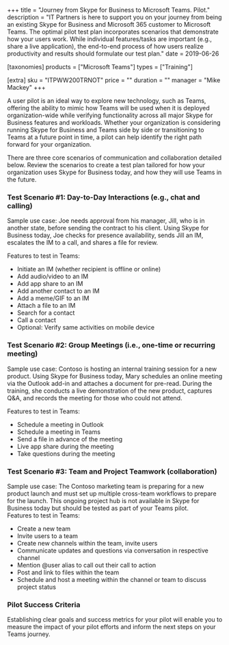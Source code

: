 +++
title = "Journey from Skype for Business to Microsoft Teams. Pilot."
description = "IT Partners is here to support you on your journey from being an existing Skype for Business and Microsoft 365 customer to Microsoft Teams. The optimal pilot test plan incorporates scenarios that demonstrate how your users work. While individual features/tasks are important (e.g., share a live application), the end-to-end process of how users realize productivity and results should formulate our test plan."
date = 2019-06-26

[taxonomies]
products = ["Microsoft Teams"]
types = ["Training"]

[extra]
sku = "ITPWW200TRNOT"
price = ""
duration = ""
manager = "Mike Mackey"
+++

A user pilot is an ideal way to explore new technology, such as Teams,
offering the ability to mimic how Teams will be used when it is deployed
organization-wide while verifying functionality across all major Skype
for Business features and workloads. Whether your organization is
considering running Skype for Business and Teams side by side or
transitioning to Teams at a future point in time, a pilot can help
identify the right path forward for your organization.

There are three core scenarios of communication and collaboration
detailed below. Review the scenarios to create a test plan
tailored for how your organization uses Skype for Business today, and
how they will use Teams in the future.

### Test Scenario #1: Day-to-Day Interactions (e.g., chat and calling)

Sample use case: Joe needs approval from his manager, Jill, who is in
another state, before sending the contract to his client. Using Skype
for Business today, Joe checks for presence availability, sends Jill an
IM, escalates the IM to a call, and shares a file for review.

Features to test in Teams:

-   Initiate an IM (whether recipient is offline or online)
-   Add audio/video to an IM
-   Add app share to an IM
-   Add another contact to an IM
-   Add a meme/GIF to an IM
-   Attach a file to an IM
-   Search for a contact
-   Call a contact
-   Optional: Verify same activities on mobile device

### Test Scenario #2: Group Meetings (i.e., one-time or recurring meeting)

Sample use case: Contoso is hosting an internal training session for a
new product. Using Skype for Business today, Mary schedules an online
meeting via the Outlook add-in and attaches a document for pre-read.
During the training, she conducts a live demonstration of the new
product, captures Q&A, and records the meeting for those who could not
attend.

Features to test in Teams:

-   Schedule a meeting in Outlook
-   Schedule a meeting in Teams
-   Send a file in advance of the meeting
-   Live app share during the meeting
-   Take questions during the meeting

### Test Scenario #3: Team and Project Teamwork (collaboration)

Sample use case: The Contoso marketing team is preparing for a new
product launch and must set up multiple cross-team workflows to prepare
for the launch. This ongoing project hub is not available in Skype for
Business today but should be tested as part of your Teams pilot.\
Features to test in Teams:

-   Create a new team
-   Invite users to a team
-   Create new channels within the team, invite users
-   Communicate updates and questions via conversation in respective
    channel
-   Mention @user alias to call out their call to action
-   Post and link to files within the team
-   Schedule and host a meeting within the channel or team to discuss
    project status

### Pilot Success Criteria

Establishing clear goals and success metrics for your pilot will enable
you to measure the impact of your pilot efforts and inform the next
steps on your Teams journey.
